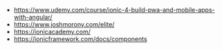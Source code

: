 - https://www.udemy.com/course/ionic-4-build-pwa-and-mobile-apps-with-angular/
- https://www.joshmorony.com/elite/
- https://ionicacademy.com/
- https://ionicframework.com/docs/components
